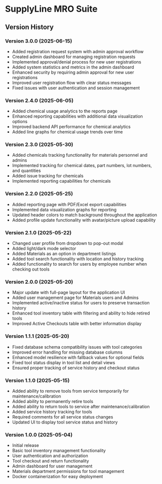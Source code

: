 # SupplyLine MRO Suite

## Version History

### Version 3.0.0 (2025-06-15)
- Added registration request system with admin approval workflow
- Created admin dashboard for managing registration requests
- Implemented approval/denial process for new user registrations
- Added system statistics and metrics in the admin dashboard
- Enhanced security by requiring admin approval for new user registrations
- Improved user registration flow with clear status messages
- Fixed issues with user authentication and session management

### Version 2.4.0 (2025-06-05)
- Added chemical usage analytics to the reports page
- Enhanced reporting capabilities with additional data visualization options
- Improved backend API performance for chemical analytics
- Added line graphs for chemical usage trends over time

### Version 2.3.0 (2025-05-30)
- Added chemicals tracking functionality for materials personnel and admins
- Implemented tracking for chemical dates, part numbers, lot numbers, and quantities
- Added issue tracking for chemicals
- Implemented reporting capabilities for chemicals

### Version 2.2.0 (2025-05-25)
- Added reporting page with PDF/Excel export capabilities
- Implemented data visualization graphs for reporting
- Updated header colors to match background throughout the application
- Added profile update functionality with avatar/picture upload capability

### Version 2.1.0 (2025-05-22)
- Changed user profile from dropdown to pop-out modal
- Added light/dark mode selector
- Added Materials as an option in department listings
- Added tool search functionality with location and history tracking
- Added functionality to search for users by employee number when checking out tools

### Version 2.0.0 (2025-05-20)
- Major update with full-page layout for the application UI
- Added user management page for Materials users and Admins
- Implemented active/inactive status for users to preserve transaction history
- Enhanced tool inventory table with filtering and ability to hide retired tools
- Improved Active Checkouts table with better information display

### Version 1.1.1 (2025-05-20)
- Fixed database schema compatibility issues with tool categories
- Improved error handling for missing database columns
- Enhanced model resilience with fallback values for optional fields
- Fixed tool status display in tool list and detail views
- Ensured proper tracking of service history and checkout status

### Version 1.1.0 (2025-05-15)
- Added ability to remove tools from service temporarily for maintenance/calibration
- Added ability to permanently retire tools
- Added ability to return tools to service after maintenance/calibration
- Added service history tracking for tools
- Required comments for all service status changes
- Updated UI to display tool service status and history

### Version 1.0.0 (2025-05-04)
- Initial release
- Basic tool inventory management functionality
- User authentication and authorization
- Tool checkout and return functionality
- Admin dashboard for user management
- Materials department permissions for tool management
- Docker containerization for easy deployment

